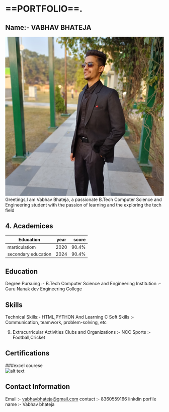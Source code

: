 # ==PORTFOLIO==.

## Name:- VABHAV BHATEJA
![alt text](image.jpg)
<br>
 Greetings,I am Vabhav Bhateja, a passionate B.Tech Computer Science and Engineering student with the passion of learning and the exploring the tech field  

## 4. Academices

| Education     | year          | score |
| ------------- |:-------------:| -----:|
|marticulatiom  | 2020          | 90.4%|
|secondary education| 2024          | 90.4% |

## Education
Degree Pursuing :- B.Tech Computer Science and Engineering
Institution     :- Guru Nanak dev Engineering College

## Skills
Technical Skills:- HTML,PYTHON And Learning C
Soft Skills     :- Communication, teamwork, problem-solving, etc

9. Extracurricular Activities
Clubs and Organizations :- NCC
Sports                  :- Football,Cricket
## Certifications
###excel courese
<br>
![alt text](excel.jpg)

## Contact Information
Email :- vabhavbhateja@gmail.com
contact :- 8360559166
linkdin porfile name :- Vabhav bhateja
